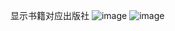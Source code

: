 显示书籍对应出版社
![image](https://github.com/51reboot/devops6/blob/master/lesson6/a_fish2018/img/authorlist.png)
![image]()
